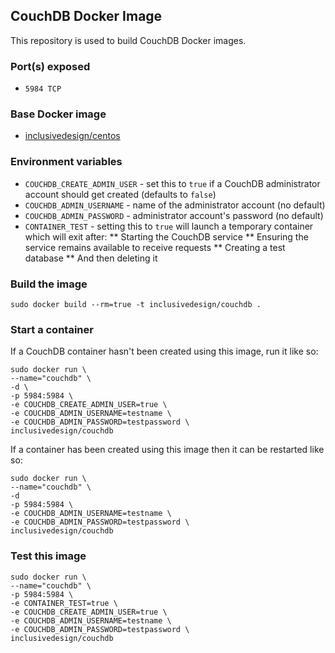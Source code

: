 ## CouchDB Docker Image

This repository is used to build CouchDB Docker images.

### Port(s) exposed

* ``5984 TCP``

### Base Docker image

* [inclusivedesign/centos](https://registry.hub.docker.com/u/inclusivedesign/centos/)

### Environment variables

* ``COUCHDB_CREATE_ADMIN_USER`` - set this to ``true`` if a CouchDB administrator account should get created (defaults to ``false``)
* ``COUCHDB_ADMIN_USERNAME`` - name of the administrator account (no default)
* ``COUCHDB_ADMIN_PASSWORD`` - administrator account's password (no default)
* ``CONTAINER_TEST`` - setting this to ``true`` will launch a temporary container which will exit after:
** Starting the CouchDB service
** Ensuring the service remains available to receive requests
** Creating a test database
** And then deleting it

### Build the image

```
sudo docker build --rm=true -t inclusivedesign/couchdb .
```

### Start a container

If a CouchDB container hasn't been created using this image, run it like so:

```
sudo docker run \
--name="couchdb" \
-d \
-p 5984:5984 \
-e COUCHDB_CREATE_ADMIN_USER=true \
-e COUCHDB_ADMIN_USERNAME=testname \
-e COUCHDB_ADMIN_PASSWORD=testpassword \
inclusivedesign/couchdb
```

If a container has been created using this image then it can be restarted like so:

```
sudo docker run \
--name="couchdb" \
-d 
-p 5984:5984 \
-e COUCHDB_ADMIN_USERNAME=testname \
-e COUCHDB_ADMIN_PASSWORD=testpassword \
inclusivedesign/couchdb
```

### Test this image

```
sudo docker run \
--name="couchdb" \
-p 5984:5984 \
-e CONTAINER_TEST=true \
-e COUCHDB_CREATE_ADMIN_USER=true \
-e COUCHDB_ADMIN_USERNAME=testname \
-e COUCHDB_ADMIN_PASSWORD=testpassword \
inclusivedesign/couchdb
```

